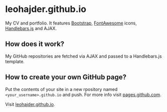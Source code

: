 # leohajder.github.io

My CV and portfolio. It features [Bootstrap](http://getbootstrap.com/), [FontAwesome](http://fontawesome.io/) icons, [Handlebars.js](http://handlebarsjs.com/) and AJAX.

## How does it work?

My GitHub repositories are fetched via AJAX and passed to a Handlebars.js template.

## How to create your own GitHub page?

Put the contents of your site in a new rpository named `<your_username>.github.io` and push. For more info visit [pages.github.com](https://pages.github.com/).

Visit [leohajder.github.io](https://leohajder.github.io/).
